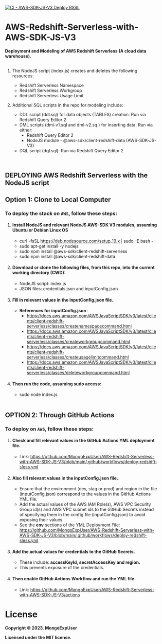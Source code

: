 [![CI - AWS-SDK-JS-V3 Deploy RSSL](https://github.com/MongoExpUser/AWS-Redshift-Serverless-with-AWS-SDK-JS-V3/actions/workflows/deploy-redshift-sless.yml/badge.svg)](https://github.com/MongoExpUser/AWS-Redshift-Serverless-with-AWS-SDK-JS-V3/actions/workflows/deploy-redshift-sless.yml)

# AWS-Redshift-Serverless-with-AWS-SDK-JS-V3

<strong> Deployment and Modeling of AWS Redshift Serverless (A cloud data warehouse).</strong>
<br><br>

  1) The NodeJS script (index.js) creates and deletes the following resources:                   
     * Redshift Serverless Namespace                                                                                                                 
     * Redshift Serverless Workgroup                                                                                                                 
     * Redshift Serverless Usage Limit  
     
  2) Additional SQL scripts in the repo for modeling include:                                                                                             
     * DDL script (ddl.sql) for data objects (TABLES) creation. Run via Redshift Query Editor 2                                                       
     * DML scripts (dml-v1.sql and dml-v2.sq ) for inserting data. Run via either:
       * Redshift Query Editor 2
       * NodeJS module - @aws-sdk/client-redshift-data (AWS-SDK-JS-V3) <br>
     * DQL script (dql.sql). Run via Redshift Query Editor 2                                                                   
  
<br>


## DEPLOYING AWS Redshift Serverless with the NodeJS script

## Option 1: Clone to Local Computer

### To deploy the stack  on ```AWS```, follow these steps:

1) #### Install NodeJS and relevant NodeJS AWS-SDK V3 modules, assuming Ubuntu or Debian Linux OS
   * curl -fsSL https://deb.nodesource.com/setup_19.x | sudo -E bash - <br>
   * sudo apt-get install -y nodejs <br>
   * sudo npm install @aws-sdk/client-redshift-serverless
   * sudo npm install @aws-sdk/client-redshift-data
    
2) #### Download or clone the following files, from this repo, into the current working directory (CWD): <br>
   * NodeJS script:  index.js <br>
   * JSON files: credentials.json and inputConfig.json <br>
   

3) #### Fill in relevant values in the inputConfig.json file.<br>
   * <strong>References for inputConfig.json </strong>: 
     * https://docs.aws.amazon.com/AWSJavaScriptSDK/v3/latest/clients/client-redshift-serverless/classes/createnamespacecommand.html
     * https://docs.aws.amazon.com/AWSJavaScriptSDK/v3/latest/clients/client-redshift-serverless/classes/createworkgroupcommand.html
     * https://docs.aws.amazon.com/AWSJavaScriptSDK/v3/latest/clients/client-redshift-serverless/classes/createusagelimitcommand.html
     * https://docs.aws.amazon.com/AWSJavaScriptSDK/v3/latest/clients/client-redshift-serverless/classes/deleteworkgroupcommand.html

4) #### Then run the code, assuming sudo access: <br>
   * sudo node index.js <br><br>
   
 
## OPTION 2: Through GitHub Actions

### To deploy on ```AWS```, follow these steps:

1)  #### Check and fill relevant values in the GitHub Actions YML deployment file.
    * Link: https://github.com/MongoExpUser/AWS-Redshift-Serverless-with-AWS-SDK-JS-V3/blob/main/.github/workflows/deploy-redshift-sless.yml
  
2)  #### Also fill relevant values in the inputConfig.json file.
    * Ensure that the environment (dev, stag or prod) and region in the file (inputConfig.json) correspond to the values in the GitHub Actions YML file. <br>
    * Add the actual values of the AWS IAM Role(s), AWS VPC Security Group id(s) and AWS VPC subnet ids to the GitHub Secrets instead of specifying them  in the config file (inputConfig.json) to avoid exposing their values.
    * See the <strong>env</strong> sections of the YML Deployment File: https://github.com/MongoExpUser/AWS-Redshift-Serverless-with-AWS-SDK-JS-V3/blob/main/.github/workflows/deploy-redshift-sless.yml
3)  #### Add the actual values for credentials to the GitHub Secrets.
    * These include: <strong> accessKeyId, secretAccessKey and region.</strong>
    * This prevents exposure of the credentials.

4)  #### Then enable GitHub Actions Workflow and run the YML file.
    * Link: https://github.com/MongoExpUser/AWS-Redshift-Serverless-with-AWS-SDK-JS-V3/actions <br><b>
  



# License

Copyright © 2023. MongoExpUser

Licensed under the MIT license.
